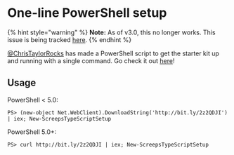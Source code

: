 # One-line PowerShell setup

{% hint style="warning" %}
**Note:** As of v3.0, this no longer works. This issue is being tracked [here](https://github.com/ChrisTaylorRocks/screeps-typescript-starter-setup/issues/1).
{% endhint %}

[@ChrisTaylorRocks](https://github.com/ChrisTaylorRocks) has made a PowerShell script to get the starter kit up and running with a single command. Go check it out [here](https://github.com/ChrisTaylorRocks/screeps-typescript-starter-setup)!

## Usage

PowerShell &lt; 5.0:

```text
PS> (new-object Net.WebClient).DownloadString('http://bit.ly/2z2QDJI') | iex; New-ScreepsTypeScriptSetup
```

PowerShell 5.0+:

```text
PS> curl http://bit.ly/2z2QDJI | iex; New-ScreepsTypeScriptSetup
```

